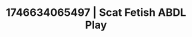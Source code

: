 ---
categories:
- AI-generated
- Back arch
- Sensual teasing
- Erogenous zones
- Digital dominatrix
- Soft spanking
- ASMR
- Cosplay
image: /assets/images/1746634065497.webp
layout: post
seo:
  description: Featured content with high-quality ABDL Play, Scat Fetish. HD images
    available.
  keywords: ABDL Play, Scat Fetish
  og_image: /assets/images/1746634065497.webp
  schema_type: VisualArtwork
tags:
- ABDL Play
- '#1746634065497'
- Scat Fetish
title: 1746634065497 | Scat Fetish ABDL Play
---